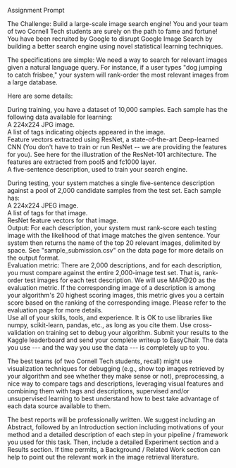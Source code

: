 Assignment Prompt 

The Challenge: Build a large-scale image search engine!
You and your team of two Cornell Tech students are surely on the path to fame and fortune! You have been recruited by Google to disrupt Google Image Search by building a better search engine using novel statistical learning techniques.

The specifications are simple: We need a way to search for relevant images given a natural language query. For instance, if a user types "dog jumping to catch frisbee," your system will rank-order the most relevant images from a large database.

Here are some details:

During training, you have a dataset of 10,000 samples. Each sample has the following data available for learning:  
A 224x224 JPG image.  
A list of tags indicating objects appeared in the image.     
Feature vectors extracted using ResNet, a state-of-the-art Deep-learned CNN (You don't have to train or run ResNet -- we are providing the features for you). See here for the illustration of the ResNet-101 architecture. The features are extracted from pool5 and fc1000 layer.  
A five-sentence description, used to train your search engine.  

During testing, your system matches a single five-sentence description against a pool of 2,000 candidate samples from the test set. Each sample has:  
A 224x224 JPEG image.   
A list of tags for that image.  
ResNet feature vectors for that image.  
Output: For each description, your system must rank-score each testing image with the likelihood of that image matches the given sentence. Your system then returns the name of the top 20 relevant images, delimited by space. See "sample_submission.csv" on the data page for more details on the output format.   
Evaluation metric: There are 2,000 descriptions, and for each description, you must compare against the entire 2,000-image test set. That is, rank-order test images for each test description. We will use MAP@20 as the evaluation metric. If the corresponding image of a description is among your algorithm's 20 highest scoring images, this metric gives you a certain score based on the ranking of the corresponding image. Please refer to the evaluation page for more details.    
Use all of your skills, tools, and experience. It is OK to use libraries like numpy, scikit-learn, pandas, etc., as long as you cite them. Use cross-validation on training set to debug your algorithm. Submit your results to the Kaggle leaderboard and send your complete writeup to EasyChair. The data you use --- and the way you use the data --- is completely up to you.    

The best teams (of two Cornell Tech students, recall) might use visualization techniques for debugging (e.g., show top images retrieved by your algorithm and see whether they make sense or not), preprocessing, a nice way to compare tags and descriptions, leveraging visual features and combining them with tags and descriptions, supervised and/or unsupervised learning to best understand how to best take advantage of each data source available to them.  

The best reports will be professionally written. We suggest including an Abstract, followed by an Introduction section including motivations of your method and a detailed description of each step in your pipeline / framework you used for this task. Then, include a detailed Experiment section and a Results section. If time permits, a Background / Related Work section can help to point out the relevant work in the image retrieval literature.
